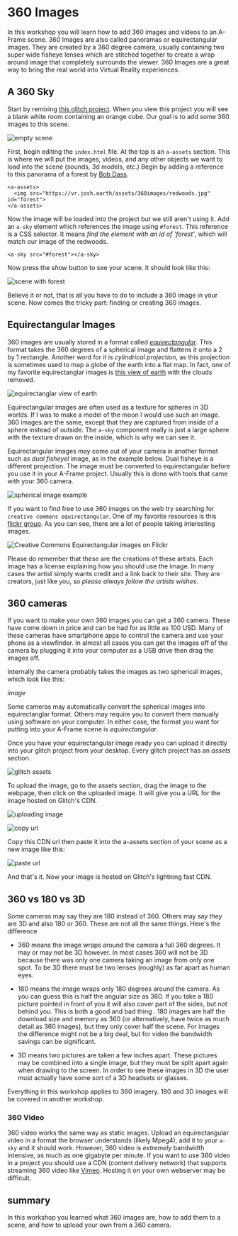 # 360 Images

In this workshop you will learn how to add 360 images and videos to an A-Frame scene. 360 Images
are also called panoramas or equirectangular images. They are created by a 360 degree camera,
usually containing two super wide fisheye lenses which are stitched together to create a
wrap around image that completely surrounds the viewer. 360 Images are a great way to
bring the real world into Virtual Reality experiences.

## A 360 Sky

Start by remixing [this glitch project](https://webxr-workshop-360images.glitch.me). When you view this project you will see a blank
white room containing an orange cube. Our goal is to add some 360 images to this scene.

![empty scene](images/cube-empty.png)

First, begin editing the `index.html` file.  At the top is an `a-assets` section. This is where we will put the images, videos, and any other objects we want to load into the scene (sounds, 3d models, etc.) Begin by adding a reference to this panorama of a forest by [Bob Dass](https://www.flickr.com/photos/54144402@N03/15667611984).

```
<a-assets>
  <img src="https://vr.josh.earth/assets/360images/redwoods.jpg" id="forest">
</a-assets>
```

Now the image will be loaded into the project but we still aren't using it. Add an `a-sky` element which references the image using `#forest`.  This reference is a CSS selector. It means *find the element with an id of 'forest'*, which will match our image of the redwoods.

```
<a-sky src="#forest"></a-sky>
```

Now press the *show* button to see your scene. It should look like this:

![scene with forest](images/cube-with-forest.png)

Believe it or not, that is all you have to do to include a 360 image in your scene.  Now comes the tricky part: finding or creating 360 images.

## Equirectangular Images

360 images are usually stored in a format called [*equirectangular*](https://en.wikipedia.org/wiki/Equirectangular_projection). This format takes the 360 degrees of a spherical image and flattens it onto a 2 by 1 rectangle. Another word for it is *cylindrical projection*, as this projection is sometimes used to map a globe of the earth into a flat map. In fact, one of my favorite equirectanglar images is [this view of earth](https://commons.wikimedia.org/wiki/File:Equirectangular_projection_SW.jpg) with the clouds removed.

![equirectanglar view of earth](https://upload.wikimedia.org/wikipedia/commons/thumb/8/83/Equirectangular_projection_SW.jpg/640px-Equirectangular_projection_SW.jpg)

Equirectangular images are often used as a texture for spheres in 3D worlds. If I was to make a model of the moon I would use such an image.  360 images are the same, except that they are captured from inside of a sphere instead of outside.  The `a-sky` component really is just a large sphere with the texture drawn on the inside, which is why we can see it.

Equirectangular images may come out of your camera in another format such as *dual fisheyel* image, as in the example below. Dual fisheye is a different projection. The image must be converted to equirectangular before you use it in your A-Frame project. Usually this is done with tools that came with your 360 camera.

![spherical image example](https://www.pinnaclesys.com/static/pin/images/landing/360video/screens/thumbs/360-dual-fisheye.jpg)


If you want to find free to use 360 images on the web try searching for `creative commons equirectangular`.  One of my favorite resources is this [flickr group](https://www.flickr.com/search/?group_id=44671723%40N00&view_all=1&text=creative%20commons&license=2%2C3%2C4%2C5%2C6%2C9). As you can see, there are a lot of people taking interesting images.

![Creative Commons Equirectangular images on Flickr](images/equirect-flickr.png)

Please do remember that these are the creations of these artists. Each image has a license explaining how you should use the image. In many cases the artist simply wants credit and a link back to their site. They are creators, just like you, so *please always follow the artists wishes*.

## 360 cameras

If you want to make your own 360 images you can get a 360 camera. These have come down in price and can be had for as little as 100 USD. Many of these cameras have smartphone apps to control the camera and use your phone as a viewfinder.  In almost all cases you can get the images off of the camera by plugging it into your computer as a USB drive then drag the images off.

Internally the camera probably takes the images as two spherical images, which look like this:

*image*

Some cameras may automatically convert the spherical images into equirectanglar format. Others may require you to convert them manually using software on your computer.  In either case, the format you want for putting into your A-Frame scene is *equirectangular*.

Once you have your equirectangular image ready you can upload it directly into your glitch project from your desktop. Every glitch project has an *assets* section.

![glitch assets](images/assets-glitch.png)

To upload the image, go to the assets section, drag the image to the webpage, then click on the uploaded image. It will give you a URL for the image hosted on Glitch's CDN.

![uploading image](images/assets-upload.png)

![copy url](images/copy-url.png)

Copy this CDN url then paste it into the a-assets section of your scene as a new image like this:

![paste url](images/pasted.png)

And that's it. Now your image is hosted on Glitch's lightning fast CDN.

## 360 vs 180 vs 3D


Some cameras may say they are 180 instead of 360. Others may say they are 3D and also 180 or 360. These are not all the same things. Here's the difference

* 360 means the image wraps around the camera a full 360 degrees. It may or may not be 3D however. In most cases 360 will not be 3D because there was only one camera taking an image from only one spot. To be 3D there must be two lenses (roughly) as far apart as human eyes.

* 180 means the image wraps only 180 degrees around the camera. As you can guess this is half the angular size as 360. If you take a 180 picture pointed in front of you it will also cover part of the sides, but not behind you.  This is both a good and bad thing . 180 images are half the download size and memory as 360 (or alternatively, have twice as much detail as 360 images), but they only cover half the scene.  For images the difference might not be a big deal, but for video the bandwidth savings can be significant.

* 3D means two pictures are taken a few inches apart. These pictures may be combined into a single image, but they must be split apart again when drawing to the screen. In order to see these images in 3D the user must actually have some sort of a 3D headsets or glasses.  

Everything in this workshop applies to 360 imagery. 180 and 3D images will be covered in another workshop.

### 360 Video

360 video works the same way as static images. Upload an equirectangular video in a format the browser understands (likely Mpeg4), add it to your `a-sky` and it should work.  However, 360 video is *extremely* bandwidth intensive, as much as one gigabyte per minute. If you want to use 360 video in a project you should use a CDN (content delivery network) that supports streaming 360 video like [Vimeo](https://vimeo.com/blog/post/introducing-vimeo-360). Hosting it on your own webserver may be difficult.


## summary

In this workshop you learned what 360 images are, how to add them to a scene, and how to upload your own from a 360 camera.
